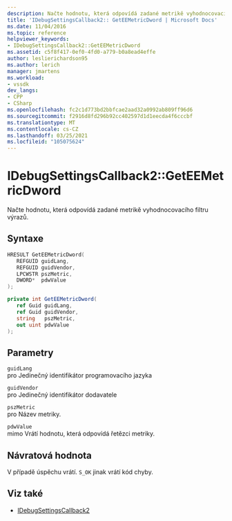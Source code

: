 ```yaml
---
description: Načte hodnotu, která odpovídá zadané metrikě vyhodnocovacího filtru výrazů.
title: 'IDebugSettingsCallback2:: GetEEMetricDword | Microsoft Docs'
ms.date: 11/04/2016
ms.topic: reference
helpviewer_keywords:
- IDebugSettingsCallback2::GetEEMetricDword
ms.assetid: c5f8f417-0ef0-4fd0-a779-b0a8ead4effe
author: leslierichardson95
ms.author: lerich
manager: jmartens
ms.workload:
- vssdk
dev_langs:
- CPP
- CSharp
ms.openlocfilehash: fc2c1d773bd2bbfcae2aad32a0992ab809ff96d6
ms.sourcegitcommit: f2916d8fd296b92cc402597d1d1eecda4f6cccbf
ms.translationtype: MT
ms.contentlocale: cs-CZ
ms.lasthandoff: 03/25/2021
ms.locfileid: "105075624"
---
```

# <a name="idebugsettingscallback2geteemetricdword"></a>IDebugSettingsCallback2::GetEEMetricDword
Načte hodnotu, která odpovídá zadané metrikě vyhodnocovacího filtru výrazů.

## <a name="syntax"></a>Syntaxe

```cpp
HRESULT GetEEMetricDword(
   REFGUID guidLang,
   REFGUID guidVendor,
   LPCWSTR pszMetric,
   DWORD*  pdwValue
);
```

```csharp
private int GetEEMetricDword(
   ref Guid guidLang,
   ref Guid guidVendor,
   string   pszMetric,
   out uint pdwValue
);
```

## <a name="parameters"></a>Parametry
`guidLang`\
pro Jedinečný identifikátor programovacího jazyka

`guidVendor`\
pro Jedinečný identifikátor dodavatele

`pszMetric`\
pro Název metriky.

`pdwValue`\
mimo Vrátí hodnotu, která odpovídá řetězci metriky.

## <a name="return-value"></a>Návratová hodnota
 V případě úspěchu vrátí. `S_OK` jinak vrátí kód chyby.

## <a name="see-also"></a>Viz také
- [IDebugSettingsCallback2](../../../extensibility/debugger/reference/idebugsettingscallback2.md)
